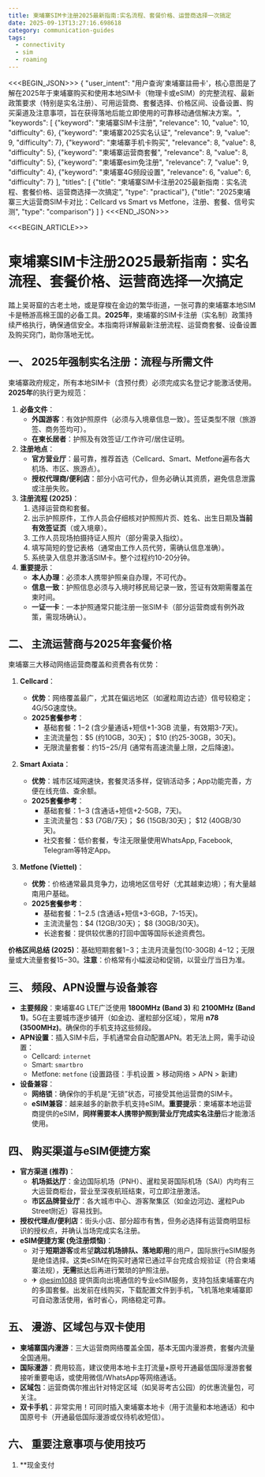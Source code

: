 ```yaml
---
title: 柬埔寨SIM卡注册2025最新指南:实名流程、套餐价格、运营商选择一次搞定
date: 2025-09-13T13:27:16.698618
category: communication-guides
tags:
  - connectivity
  - sim
  - roaming
---
```


<<<BEGIN_JSON>>>
{
  "user_intent": "用户查询'柬埔寨註冊卡'，核心意图是了解在2025年于柬埔寨购买和使用本地SIM卡（物理卡或eSIM）的完整流程、最新政策要求（特别是实名注册）、可用运营商、套餐选择、价格区间、设备设置、购买渠道及注意事项，旨在获得落地后能立即使用的可靠移动通信解决方案。",
  "keywords": [
    {"keyword": "柬埔寨SIM卡注册", "relevance": 10, "value": 10, "difficulty": 6},
    {"keyword": "柬埔寨2025实名认证", "relevance": 9, "value": 9, "difficulty": 7},
    {"keyword": "柬埔寨手机卡购买", "relevance": 8, "value": 8, "difficulty": 5},
    {"keyword": "柬埔寨运营商套餐", "relevance": 8, "value": 8, "difficulty": 5},
    {"keyword": "柬埔寨esim免注册", "relevance": 7, "value": 9, "difficulty": 4},
    {"keyword": "柬埔寨4G频段设置", "relevance": 6, "value": 6, "difficulty": 7}
  ],
  "titles": [
    {"title": "柬埔寨SIM卡注册2025最新指南：实名流程、套餐价格、运营商选择一次搞定", "type": "practical"},
    {"title": "2025柬埔寨三大运营商SIM卡对比：Cellcard vs Smart vs Metfone，注册、套餐、信号实测", "type": "comparison"}
  ]
}
<<<END_JSON>>>

<<<BEGIN_ARTICLE>>>
# 柬埔寨SIM卡注册2025最新指南：实名流程、套餐价格、运营商选择一次搞定

踏上吴哥窟的古老土地，或是穿梭在金边的繁华街道，一张可靠的柬埔寨本地SIM卡是畅游高棉王国的必备工具。**2025年**，柬埔寨的SIM卡注册（实名制）政策持续严格执行，确保通信安全。本指南将详解最新注册流程、运营商套餐、设备设置及购买窍门，助你落地无忧。

## 一、 2025年强制实名注册：流程与所需文件
柬埔寨政府规定，所有本地SIM卡（含预付费）必须完成实名登记才能激活使用。**2025年**的执行更为规范：

1.  **必备文件**：
    *   **外国游客**：有效护照原件（必须与入境章信息一致）。签证类型不限（旅游签、商务签均可）。
    *   **在柬长居者**：护照及有效签证/工作许可/居住证明。
2.  **注册地点**：
    *   **官方营业厅**：最可靠，推荐首选（Cellcard、Smart、Metfone遍布各大机场、市区、旅游点）。
    *   **授权代理商/便利店**：部分小店可代办，但务必确认其资质，避免信息泄露或注册失败。
3.  **注册流程 (2025)**：
    1.  选择运营商和套餐。
    2.  出示护照原件，工作人员会仔细核对护照照片页、姓名、出生日期及**当前有效签证页**（或入境章）。
    3.  工作人员现场拍摄持证人照片（部分需录入指纹）。
    4.  填写简短的登记表格（通常由工作人员代劳，需确认信息准确）。
    5.  系统录入信息并激活SIM卡。整个过程约10-20分钟。
4.  **重要提示**：
    *   **本人办理**：必须本人携带护照亲自办理，不可代办。
    *   **信息一致**：护照信息必须与入境时移民局记录一致，签证有效期需覆盖在柬时间。
    *   **一证一卡**：一本护照通常只能注册一张SIM卡（部分运营商或有例外政策，需现场确认）。

## 二、 主流运营商与2025年套餐价格
柬埔寨三大移动网络运营商覆盖和资费各有优势：

1.  **Cellcard**：
    *   **优势**：网络覆盖最广，尤其在偏远地区（如暹粒周边古迹）信号较稳定；4G/5G速度快。
    *   **2025套餐参考**：
        *   基础套餐：$1-$2 (含少量通话+短信+1-3GB 流量，有效期3-7天)。
        *   主流流量包：$5 (约10GB，30天)； $10 (约25-30GB，30天)。
        *   无限流量套餐：约$15-$25/月 (通常有高速流量上限，之后降速)。

2.  **Smart Axiata**：
    *   **优势**：城市区域网速快，套餐灵活多样，促销活动多；App功能完善，方便在线充值、查余额。
    *   **2025套餐参考**：
        *   基础套餐：$1-$3 (含通话+短信+2-5GB，7天)。
        *   主流流量包：$3 (7GB/7天)； $6 (15GB/30天)； $12 (40GB/30天)。
        *   社交套餐：低价套餐，专注无限量使用WhatsApp, Facebook, Telegram等特定App。

3.  **Metfone (Viettel)**：
    *   **优势**：价格通常最具竞争力，边境地区信号好（尤其越柬边境）；有大量越南用户基础。
    *   **2025套餐参考**：
        *   基础套餐：$1-$2.5 (含通话+短信+3-6GB，7-15天)。
        *   主流流量包：$4 (12GB/30天)； $8 (30GB/30天)。
        *   长途套餐：提供较优惠的打回中国等国际长途资费包。

**价格区间总结 (2025)**：基础短期套餐$1-$3；主流月流量包(10-30GB) $4-$12；无限量或大流量套餐$15-$30。**注意**：价格常有小幅波动和促销，以营业厅当日为准。

## 三、 频段、APN设置与设备兼容
*   **主要频段**：柬埔寨4G LTE广泛使用 **1800MHz (Band 3)** 和 **2100MHz (Band 1)**。5G在主要城市逐步铺开（如金边、暹粒部分区域），常用 **n78 (3500MHz)**。确保你的手机支持这些频段。
*   **APN设置**：插入SIM卡后，手机通常会自动配置APN。若无法上网，需手动设置：
    *   Cellcard: `internet`
    *   Smart: `smartbro`
    *   Metfone: `metfone`
    (设置路径：手机设置 > 移动网络 > APN > 新建)
*   **设备兼容**：
    *   **网络锁**：确保你的手机是“无锁”状态，可接受其他运营商的SIM卡。
    *   **eSIM兼容**：越来越多的新款手机支持eSIM。**重要提示**：柬埔寨本地运营商提供的eSIM，**同样需要本人携带护照到营业厅完成实名注册**后才能激活使用。

## 四、 购买渠道与eSIM便捷方案
*   **官方渠道 (推荐)**：
    *   **机场抵达厅**：金边国际机场（PNH）、暹粒吴哥国际机场（SAI）内均有三大运营商柜台，营业至深夜航班结束，可立即注册激活。
    *   **市区品牌营业厅**：各大城市中心、游客聚集区（如金边河边、暹粒Pub Street附近）容易找到。
*   **授权代理点/便利店**：街头小店、部分超市有售，但务必选择有运营商明显标识的授权点，并确认当场完成实名注册。
*   **eSIM便捷方案 (免注册烦恼)**：
    *   对于**短期游客**或希望**跳过机场排队、落地即用**的用户，国际旅行eSIM服务是绝佳选择。这类eSIM在购买时通常已通过平台完成合规验证（符合柬埔寨法规），**无需**抵达后再进行繁琐的护照注册。
    *   ✈ [@esim1088](https://t.me/s/esim1088) 提供面向出境通信的专业eSIM服务，支持包括柬埔寨在内的多国套餐。出发前在线购买，下载配置文件到手机，飞机落地柬埔寨即可自动激活使用，省时省心，网络稳定可靠。

## 五、 漫游、区域包与双卡使用
*   **柬埔寨国内漫游**：三大运营商网络覆盖全国，基本无国内漫游费，套餐内流量全国通用。
*   **国际漫游**：费用较高，建议使用本地卡主打流量+原号开通最低国际漫游套餐接听重要电话，或使用微信/WhatsApp等网络通话。
*   **区域包**：运营商偶尔推出针对特定区域（如吴哥考古公园）的优惠流量包，可关注。
*   **双卡手机**：非常实用！可同时插入柬埔寨本地卡（用于流量和本地通话）和中国原号卡（开通最低国际漫游或仅待机收短信）。

## 六、 重要注意事项与使用技巧
1.  **现金支付